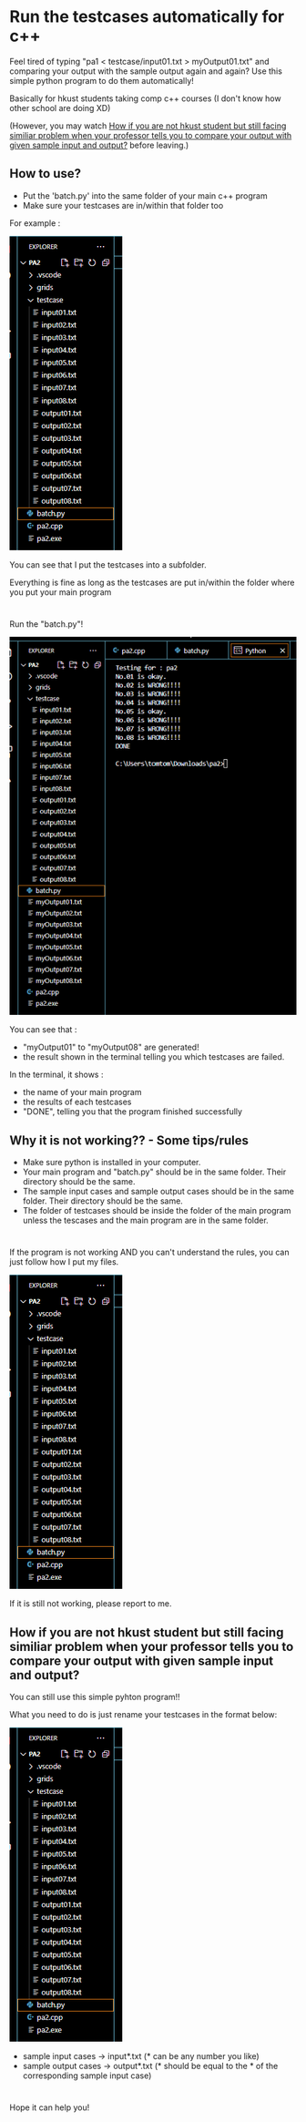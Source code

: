 # Run the testcases automatically for c++

Feel tired of typing "pa1 < testcase/input01.txt > myOutput01.txt" and comparing your output with the sample output again and again? Use this simple python program to do them automatically!

Basically for hkust students taking comp c++ courses (I don't know how other school are doing XD)

(However, you may watch [How if you are not hkust student but still facing similiar problem when your professor tells you to compare your output with given sample input and output?](https://github.com/hwtam/run-the-testcases-automatically-for-cpp/blob/main/README.md#how-if-you-are-not-hkust-student-but-still-facing-similiar-problem-when-your-professor-tells-you-to-compare-your-output-with-given-sample-input-and-output) before leaving.)

## How to use?
- Put the 'batch.py' into the same folder of your main c++ program
- Make sure your testcases are in/within that folder too

For example :

![before](pics/before.png)

You can see that I put the testcases into a subfolder.

Everything is fine as long as the testcases are put in/within the folder where you put your main program

#

Run the "batch.py"!

![after](pics/after.png)

You can see that :

- "myOutput01" to "myOutput08" are generated!
- the result shown in the terminal telling you which testcases are failed.

In the terminal, it shows : 
- the name of your main program
- the results of each testcases
- "DONE", telling you that the program finished successfully 

## Why it is not working?? - Some tips/rules

- Make sure python is installed in your computer.
- Your main program and "batch.py" should be in the same folder. Their directory should be the same.
- The sample input cases and sample output cases should be in the same folder. Their directory should be the same.
- The folder of testcases should be inside the folder of the main program unless the tescases and the main program are in the same folder.

#

If the program is not working AND you can't understand the rules, you can just follow how I put my files.

![before](pics/before.png)

If it is still not working, please report to me.

## How if you are not hkust student but still facing similiar problem when your professor tells you to compare your output with given sample input and output?

You can still use this simple pyhton program!!

What you need to do is just rename your testcases in the format below:

![before](pics/before.png)

- sample input cases -> input*.txt (* can be any number you like)
- sample output cases -> output*.txt (* should be equal to the * of the corresponding sample input case)

#

Hope it can help you!
